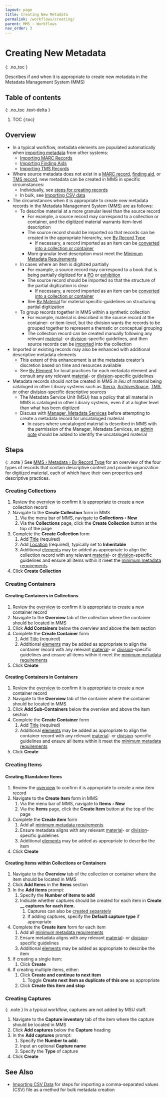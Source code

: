 ```yaml
---
layout: page
title: Creating New Metadata
permalink: /workflows/creating/
parent: MMS › Workflows
nav_order: 3
---
```


# Creating New Metadata
{: .no_toc }

Describes if and when it is appropriate to create new metadata in the Metadata Management System (MMS)

## Table of contents
{: .no_toc .text-delta }

1. TOC
{:toc}

## Overview
- In a typical workflow, metadata elements are populated automatically when [importing metadata](/metadata-documentation/workflows/importing/) from other systems:
  - [Importing MARC Records](/metadata-documentation/workflows/importing/marc/)
  - [Importing Finding Aids](/metadata-documentation/workflows/importing/finding-aids/)
  - [Importing TMS Records](/metadata-documentation/workflows/importing/tms/)
- Where source metadata does not exist in a [MARC record](/metadata-documentation/workflows/importing/marc/), [finding aid](/metadata-documentation/workflows/importing/finding-aids/), or [TMS record](/metadata-documentation/workflows/importing/csv/), new metadata can be created in MMS in specific circumstances:
  - Individually, see [steps for creating records](#steps)
  - In bulk, see [Importing CSV data](/metadata-documentation/workflows/importing/csv/)
- The circumstances when it is appropriate to create new metadata records in the Metadata Management System (MMS) are as follows:
  - To describe material at a more granular level than the source record
    - For example, a source record may correspond to a collection or container, and the digitized material warrants item-level description
    - The source record should be imported so that records can be created in the appropriate hierarchy, see [By Record Type](/metadata-documentation/metadata/record-type/)
      - If necessary, a record imported as an item can be [converted into a collection or container](/metadata-documentation/workflows/remediation/restructuring/#converting-items)
    - More granular level description must meet the [Minimum Metadata Requirements](/metadata-documentation/metadata/guidelines/#minimum-metadata-requirements)
  - In cases where an item is digitized partially
    - For example, a source record may correspond to a book that is being partially digitized for a [PO](/metadata-documentation/workflows/digitization/po/) or [exhibition](/metadata-documentation/workflows/digitization/exhibitions/)
    - The source record should be imported so that the structure of the partial digitization is clear
      - If necessary, a record imported as an item can be [converted into a collection or container](/metadata-documentation/workflows/remediation/restructuring/#converting-items)
    - See [By Material](/metadata-documentation/metadata/material/) for material specific-guidelines on structuring partial digitization
  - To group records together in MMS within a synthetic collection
    - For example, material is described in the source record at the container- or item-level, but the division wants the records to be grouped together to represent a thematic or conceptual grouping
    - The collection record can be created manually following any relevant [material](/metadata-documentation/metadata/material/)- or [division](/metadata-documentation/metadata/division/)-specific guidelines, and then source records can be [imported](/metadata-documentation/workflows/importing/) into the collection
- Imported or existing records may also be enhanced with additional descriptive metadata elements
  - This extent of this enhancement is at the metadata creator's discretion based on time and resources available
  - See [By Element](/metadata-documentation/metadata/element/) for local practices for each metadata element and consult any any relevant [material](/metadata-documentation/metadata/material/)- or [division](/metadata-documentation/metadata/division/)-specific guidelines
- Metadata records should _not_ be created in MMS _in lieu_ of material being cataloged in other Library systems such as [Sierra](/metadata-documentation/resources/glossary/#sierra), [ArchivesSpace](/metadata-documentation/resources/glossary/#archivesspace), [TMS](/metadata-documentation/resources/glossary/#the-museum-system), or other [division](/metadata-documentation/metadata/division/)-specific descriptive sources
  - The Metadata Service Unit (MSU) has a policy that all material in MMS is cataloged in other Library systems, even if at a higher level than what has been digitized
  - Discuss with [Manager, Metadata Services](/metadata-documentation/contact/#our-team) before attempting to create a metadata record for uncataloged material
    - In cases where uncataloged material is described in MMS with the permission of the Manager, Metadata Services, an [admin note](/metadata-documentation/metadata/element/note/#type) should be added to identify the uncataloged material

## Steps

{: .note }
See [MMS › Metadata › By Record Type](/metadata-documentation/metadata/record-type/) for an overview of the four types of records that contain descriptive content and provide organization for digitized material, each of which have their own properties and descriptive practices.

### Creating Collections
1. Review the [overview](#overview) to confirm it is appropriate to create a new collection record
1. Navigate to the **Create Collection** form in MMS
   1. Via the menu bar of MMS, navigate to **Collections** › **New**
   1. Via the **Collections** page, click the **Create Collection** button at the top of the page
1. Complete the **Create Collection** form
   1. Add [Title](/metadata-documentation/metadata/element/title/) (required)
   1. Add [Location](/metadata-documentation/metadata/element/location/) (required), typically set to **Inheritable**
   1. Additional [elements](/metadata-documentation/metadata/element/) may be added as appropriate to align the collection record with any relevant [material](/metadata-documentation/metadata/material/)- or [division](/metadata-documentation/metadata/division/)-specific guidelines and ensure all items within it meet the [minimum metadata requirements](/metadata-documentation/metadata/guidelines/#minimum-metadata-requirements)
1. Click **Create Collection**

### Creating Containers

#### Creating Containers in Collections
1. Review the [overview](#overview) to confirm it is appropriate to create a new container record
1. Navigate to the **Overview** tab of the collection where the container should be located in MMS
1. Click **Add Containers** below the overview and above the item section
1. Complete the **Create Container** form
   1. Add [Title](/metadata-documentation/metadata/element/title/) (required)
   1. Additional [elements](/metadata-documentation/metadata/element/) may be added as appropriate to align the container record with any relevant [material](/metadata-documentation/metadata/material/)- or [division](/metadata-documentation/metadata/division/)-specific guidelines and ensure all items within it meet the [minimum metadata requirements](/metadata-documentation/metadata/guidelines/#minimum-metadata-requirements)
1. Click **Create**

#### Creating Containers in Containers
1. Review the [overview](#overview) to confirm it is appropriate to create a new container record
1. Navigate to the **Overview** tab of the container where the container should be located in MMS
1. Click **Add Sub-Containers** below the overview and above the item section
1. Complete the **Create Container** form
   1. Add [Title](/metadata-documentation/metadata/element/title/) (required)
   1. Additional [elements](/metadata-documentation/metadata/element/) may be added as appropriate to align the container record with any relevant [material](/metadata-documentation/metadata/material/)- or [division](/metadata-documentation/metadata/division/)-specific guidelines and ensure all items within it meet the [minimum metadata requirements](/metadata-documentation/metadata/guidelines/#minimum-metadata-requirements)
1. Click **Create**

### Creating Items

#### Creating Standalone Items
1. Review the [overview](#overview) to confirm it is appropriate to create a new item record
1. Navigate to the **Create Item** form in MMS
   1. Via the menu bar of MMS, navigate to **Items** › **New**
   1. Via the **Items** page, click the **Create Item** button at the top of the page
1. Complete the **Create item** form
   1. Add all [minimum metadata requirements](/metadata-documentation/metadata/guidelines/#minimum-metadata-requirements)
   1. Ensure metadata aligns with any relevant [material](/metadata-documentation/metadata/material/)- or [division](/metadata-documentation/metadata/division/)-specific guidelines
   1. Additional [elements](/metadata-documentation/metadata/element/) may be added as appropriate to describe the item
1. Click **Create**

#### Creating Items within Collections or Containers
1. Navigate to the **Overview** tab of the collection or container where the item should be located in MMS
1. Click **Add Items** in the **Items** section
1. In the **Add items** prompt:
   1. Specify the **Number of items to add**
   1. Indicate whether captures should be created for each item in **Create \_\_ captures for each item.**
      1. Captures can also be [created separately](#creating-captures)
      1. If adding captures, specify the **Default capture type** if appropriate
1. Complete the **Create item** form for each item
   1. Add all [minimum metadata requirements](/metadata-documentation/metadata/guidelines/#minimum-metadata-requirements)
   1. Ensure metadata aligns with any relevant [material](/metadata-documentation/metadata/material/)- or [division](/metadata-documentation/metadata/division/)-specific guidelines
   1. Additional [elements](/metadata-documentation/metadata/element/) may be added as appropriate to describe the item
1. If creating a single item:
   1. Click **Create**
1. If creating multiple items, either:
   1. Click **Create and continue to next item**
      1. Toggle **Create next item as duplicate of this one** as appropriate
   1. Click **Create this item and stop**

### Creating Captures

{: .note }
In a typical workflow, captures are not added by MSU staff.

1. Navigate to the **Capture inventory** tab of the item where the capture should be located in MMS
1. Click **Add captures** below the **Capture** heading
1. In the **Add captures** prompt:
   1. Specify the **Number to add:**
   1. Input an optional **Capture name**
   1. Specify the **Type** of capture
1. Click **Create**

## See Also
- [Importing CSV Data](/metadata-documentation/workflows/importing/csv/) for steps for importing a comma-separated values (CSV) file as a method for bulk metadata creation